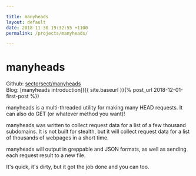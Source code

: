 ```yaml
---

title: manyheads
layout: default
date: 2018-11-30 19:32:55 +1100
permalink: /projects/manyheads/

---
```


# manyheads

Github: [sectorsect/manyheads](https://github.com/sectorsect/manyheads)
<br>
Blog: [manyheads introduction]({{ site.baseurl }}{% post_url 2018-12-01-first-post %})

manyheads is a multi-threaded utility for making many HEAD requests.
It can also do GET (or whatever method you want)!

manyheads was written to collect request data for a list of a few thousand subdomains.
It is not built for stealth, but it will collect request data for a list of thousands of webpages in a short time.

manyheads will output in greppable and JSON formats, as well as sending each request result to a new file.

It's quick, it's dirty, but it got the job done and you can too.